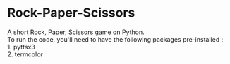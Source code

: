 # Rock-Paper-Scissors
A short Rock, Paper, Scissors game on Python.  
To run the code, you'll need to have the following packages pre-installed :  
      1. pyttsx3  
      2. termcolor
